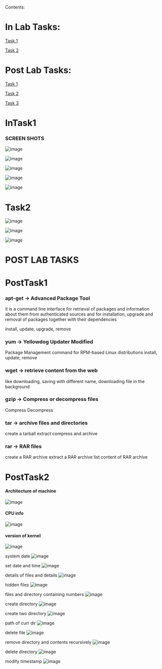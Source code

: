 Contents:

# In Lab Tasks:
[Task 1](#InTask1)

[Task 2](#InTask2)

# Post Lab Tasks:
[Task 1](#postTask1)

[Task 2](#postTask2)

[Task 3](#postTask3)


# InTask1

### SCREEN SHOTS
![image](https://github.com/user-attachments/assets/c1769945-178a-437b-bd9f-f60fa6bc1fcb)


![image](https://github.com/user-attachments/assets/d1223d5b-2e8b-4921-a5c7-d82a2a050b15)


![image](https://github.com/user-attachments/assets/a874219e-06c3-48da-a5d5-f8b5cc42f525)


![image](https://github.com/user-attachments/assets/a64eb8d1-d43c-43ed-8bef-7c9f1e043ac8)


![image](https://github.com/user-attachments/assets/f5b9f951-933f-4308-b7ad-8557fafe656b)



# Task2

![image](https://github.com/user-attachments/assets/831b1497-3ff7-4e42-ae06-4e3f9ad02f23)


![image](https://github.com/user-attachments/assets/4667f316-1fe8-4a75-ac4d-77014dd79c96)


![image](https://github.com/user-attachments/assets/b8dc301e-a8e7-4ed7-8ca9-ec202bb27c0a)


# POST LAB TASKS
# PostTask1
### apt-get -> Advanced Package Tool

it is a command line interface for retrieval of packages and information about them from authenticated sources and for installation, upgrade and removal of packages together with their dependencies

install, update, upgrade, remove

### yum -> Yellowdog Updater Modified

Package Management command for RPM-based Linux distributions
install, update, remove

### wget -> retrieve content from the web

like downloading, 
saving with different name, 
downloading file in the background


### gzip -> Compress or decompress files

Compress <file>
Decompress <file>

### tar -> archive files and directories

create a tarball 
extract
compress and archive

### rar -> RAR files

create a RAR archive
extract a RAR archive
list content of RAR archive


# PostTask2
#### Architecture of machine
![image](https://github.com/user-attachments/assets/6830d0bf-2d4d-4702-a5f2-1a6b5d8ec1cc)

#### CPU info
![image](https://github.com/user-attachments/assets/6a233262-2fab-4598-9c8f-be351496d1d8)

#### version of kernel
![image](https://github.com/user-attachments/assets/d5b4a597-9975-4aae-bd0c-f6cdb8963d5b)

system date
![image](https://github.com/user-attachments/assets/4f288d4a-d43c-410c-b4b9-9e6dbe3e9d3c)


set date and time
![image](https://github.com/user-attachments/assets/5601149e-75c2-4401-949e-8f2a5923081b)

details of files and details
![image](https://github.com/user-attachments/assets/84daa617-41cc-4c83-99a1-3c8d9235bbb1)


hidden files
![image](https://github.com/user-attachments/assets/32fdbc52-5676-403a-93f6-10f63ba2c7f8)

files and directory containing numbers
![image](https://github.com/user-attachments/assets/7d889136-7766-4d13-b1d5-ab0853bd6078)

create directory
![image](https://github.com/user-attachments/assets/6152e3d1-e315-4996-915a-0e447a1661ea)

create two directory
![image](https://github.com/user-attachments/assets/8a0fbd35-cebf-42a4-b0ce-90d963810369)

path of curr dir
![image](https://github.com/user-attachments/assets/3c17b8b6-b729-402e-8643-b95827832af2)

delete file
![image](https://github.com/user-attachments/assets/1505c2db-f515-49c8-83aa-1c1fced83d91)

remove directory and contents recursively
![image](https://github.com/user-attachments/assets/ad3c4fde-b723-4409-b743-d37a692b9c6e)

delete directory
![image](https://github.com/user-attachments/assets/f5cc1139-da15-4366-8e27-141b26ff0420)


modify timestamp
![image](https://github.com/user-attachments/assets/0ee1fad4-3c9d-4207-b7c3-c27fbcd49224)




